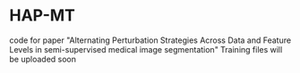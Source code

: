 # HAP-MT
code for paper "Alternating Perturbation Strategies Across Data and Feature Levels in semi-supervised medical image segmentation"
Training files will be uploaded soon

